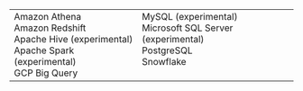 <table>
  <tr>
    <td>Amazon Athena<br /> Amazon Redshift<br /> Apache Hive (experimental)<br /> Apache Spark (experimental)<br/> GCP Big Query<br /></td>
    <td> MySQL (experimental) <br />Microsoft SQL Server (experimental) <br /> PostgreSQL<br /> Snowflake<br /><br /></td>
  </tr>
</table>
